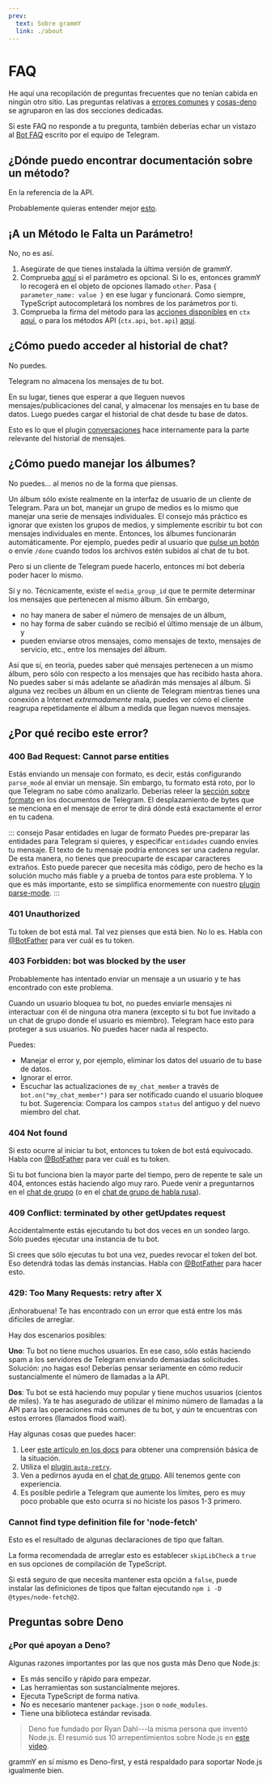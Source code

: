 ```yaml
---
prev:
  text: Sobre grammY
  link: ./about
---
```


# FAQ

He aquí una recopilación de preguntas frecuentes que no tenían cabida en ningún otro sitio.
Las preguntas relativas a [errores comunes](#¿por-que-recibo-este-error) y [cosas-deno](#preguntas-sobre-deno) se agruparon en las dos secciones dedicadas.

Si este FAQ no responde a tu pregunta, también deberías echar un vistazo al [Bot FAQ](https://core.telegram.org/bots/faq) escrito por el equipo de Telegram.

## ¿Dónde puedo encontrar documentación sobre un método?

En la referencia de la API.

Probablemente quieras entender mejor [esto](../guide/).

## ¡A un Método le Falta un Parámetro!

No, no es así.

1. Asegúrate de que tienes instalada la última versión de grammY.
2. Comprueba [aquí](https://core.telegram.org/bots/api) si el parámetro es opcional.
   Si lo es, entonces grammY lo recogerá en el objeto de opciones llamado `other`.
   Pasa `{ parameter_name: value }` en ese lugar y funcionará.
   Como siempre, TypeScript autocompletará los nombres de los parámetros por ti.
3. Comprueba la firma del método para las [acciones disponibles](../guide/context#acciones-disponibles) en `ctx` [aquí](https://deno.land/x/grammy/mod.ts?s=Context#Methods), o para los métodos API (`ctx.api`, `bot.api`) [aquí](https://deno.land/x/grammy/mod.ts?s=Api#Methods).

## ¿Cómo puedo acceder al historial de chat?

No puedes.

Telegram no almacena los mensajes de tu bot.

En su lugar, tienes que esperar a que lleguen nuevos mensajes/publicaciones del canal, y almacenar los mensajes en tu base de datos.
Luego puedes cargar el historial de chat desde tu base de datos.

Esto es lo que el plugin [conversaciones](../plugins/conversations) hace internamente para la parte relevante del historial de mensajes.

## ¿Cómo puedo manejar los álbumes?

No puedes... al menos no de la forma que piensas.

Un álbum sólo existe realmente en la interfaz de usuario de un cliente de Telegram.
Para un bot, manejar un grupo de medios es lo mismo que manejar una serie de mensajes individuales.
El consejo más práctico es ignorar que existen los grupos de medios, y simplemente escribir tu bot con mensajes individuales en mente.
Entonces, los álbumes funcionarán automáticamente.
Por ejemplo, puedes pedir al usuario que [pulse un botón](../plugins/keyboard.md#teclados-en-linea) o envíe `/done` cuando todos los archivos estén subidos al chat de tu bot.

Pero si un cliente de Telegram puede hacerlo, entonces mi bot debería poder hacer lo mismo.

Sí y no.
Técnicamente, existe el `media_group_id` que te permite determinar los mensajes que pertenecen al mismo álbum.
Sin embargo,

- no hay manera de saber el número de mensajes de un álbum,
- no hay forma de saber cuándo se recibió el último mensaje de un álbum, y
- pueden enviarse otros mensajes, como mensajes de texto, mensajes de servicio, etc., entre los mensajes del álbum.

Así que sí, en teoría, puedes saber qué mensajes pertenecen a un mismo álbum, pero sólo con respecto a los mensajes que has recibido hasta ahora.
No puedes saber si más adelante se añadirán más mensajes al álbum.
Si alguna vez recibes un álbum en un cliente de Telegram mientras tienes una conexión a Internet _extremadamente_ mala, puedes ver cómo el cliente reagrupa repetidamente el álbum a medida que llegan nuevos mensajes.

## ¿Por qué recibo este error?

### 400 Bad Request: Cannot parse entities

Estás enviando un mensaje con formato, es decir, estás configurando `parse_mode` al enviar un mensaje.
Sin embargo, tu formato está roto, por lo que Telegram no sabe cómo analizarlo.
Deberías releer la [sección sobre formato](https://core.telegram.org/bots/api#formatting-options) en los documentos de Telegram.
El desplazamiento de bytes que se menciona en el mensaje de error te dirá dónde está exactamente el error en tu cadena.

::: consejo Pasar entidades en lugar de formato
Puedes pre-preparar las entidades para Telegram si quieres, y especificar `entidades` cuando envíes tu mensaje.
El texto de tu mensaje podría entonces ser una cadena regular.
De esta manera, no tienes que preocuparte de escapar caracteres extraños.
Esto puede parecer que necesita más código, pero de hecho es la solución mucho más fiable y a prueba de tontos para este problema.
Y lo que es más importante, esto se simplifica enormemente con nuestro [plugin parse-mode](../plugins/parse-mode).
:::

### 401 Unauthorized

Tu token de bot está mal.
Tal vez pienses que está bien.
No lo es.
Habla con [@BotFather](https://t.me/BotFather) para ver cuál es tu token.

### 403 Forbidden: bot was blocked by the user

Probablemente has intentado enviar un mensaje a un usuario y te has encontrado con este problema.

Cuando un usuario bloquea tu bot, no puedes enviarle mensajes ni interactuar con él de ninguna otra manera (excepto si tu bot fue invitado a un chat de grupo donde el usuario es miembro).
Telegram hace esto para proteger a sus usuarios.
No puedes hacer nada al respecto.

Puedes:

- Manejar el error y, por ejemplo, eliminar los datos del usuario de tu base de datos.
- Ignorar el error.
- Escuchar las actualizaciones de `my_chat_member` a través de `bot.on("my_chat_member")` para ser notificado cuando el usuario bloquee tu bot.
  Sugerencia: Compara los campos `status` del antiguo y del nuevo miembro del chat.

### 404 Not found

Si esto ocurre al iniciar tu bot, entonces tu token de bot está equivocado.
Habla con [@BotFather](https://t.me/BotFather) para ver cuál es tu token.

Si tu bot funciona bien la mayor parte del tiempo, pero de repente te sale un 404, entonces estás haciendo algo muy raro.
Puede venir a preguntarnos en el [chat de grupo](https://t.me/grammyjs) (o en el [chat de grupo de habla rusa](https://t.me/grammyjs_ru)).

### 409 Conflict: terminated by other getUpdates request

Accidentalmente estás ejecutando tu bot dos veces en un sondeo largo.
Sólo puedes ejecutar una instancia de tu bot.

Si crees que sólo ejecutas tu bot una vez, puedes revocar el token del bot.
Eso detendrá todas las demás instancias.
Habla con [@BotFather](https://t.me/BotFather) para hacer esto.

### 429: Too Many Requests: retry after X

¡Enhorabuena!
Te has encontrado con un error que está entre los más difíciles de arreglar.

Hay dos escenarios posibles:

**Uno**: Tu bot no tiene muchos usuarios.
En ese caso, sólo estás haciendo spam a los servidores de Telegram enviando demasiadas solicitudes.
Solución: ¡no hagas eso!
Deberías pensar seriamente en cómo reducir sustancialmente el número de llamadas a la API.

**Dos**: Tu bot se está haciendo muy popular y tiene muchos usuarios (cientos de miles).
Ya te has asegurado de utilizar el mínimo número de llamadas a la API para las operaciones más comunes de tu bot, y _aún_ te encuentras con estos errores (llamados flood wait).

Hay algunas cosas que puedes hacer:

1. Leer [este artículo en los docs](../advanced/flood) para obtener una comprensión básica de la situación.
2. Utiliza el [plugin `auto-retry`](../plugins/auto-retry).
3. Ven a pedirnos ayuda en el [chat de grupo](https://t.me/grammyjs).
   Allí tenemos gente con experiencia.
4. Es posible pedirle a Telegram que aumente los límites, pero es muy poco probable que esto ocurra si no hiciste los pasos 1-3 primero.

### Cannot find type definition file for 'node-fetch'

Esto es el resultado de algunas declaraciones de tipo que faltan.

La forma recomendada de arreglar esto es establecer `skipLibCheck` a `true` en sus opciones de compilación de TypeScript.

Si está seguro de que necesita mantener esta opción a `false`, puede instalar las definiciones de tipos que faltan ejecutando `npm i -D @types/node-fetch@2`.

## Preguntas sobre Deno

### ¿Por qué apoyan a Deno?

Algunas razones importantes por las que nos gusta más Deno que Node.js:

- Es más sencillo y rápido para empezar.
- Las herramientas son sustancialmente mejores.
- Ejecuta TypeScript de forma nativa.
- No es necesario mantener `package.json` o `node_modules`.
- Tiene una biblioteca estándar revisada.

> Deno fue fundado por Ryan Dahl---la misma persona que inventó Node.js.
> Él resumió sus 10 arrepentimientos sobre Node.js en [este video](https://youtu.be/M3BM9TB-8yA).

grammY en sí mismo es Deno-first, y está respaldado para soportar Node.js igualmente bien.
